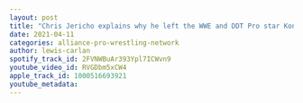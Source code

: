 ```yaml
---
layout: post
title: "Chris Jericho explains why he left the WWE and DDT Pro star Konosuke Takeshita debuts for AEW!"
date: 2021-04-11
categories: alliance-pro-wrestling-network
author: lewis-carlan
spotify_track_id: 2FVNWBuAr393Ypl7ICWvn9
youtube_video_id: RVGDbm5xCW4
apple_track_id: 1000516693921
youtube_metadata: 
---
```

